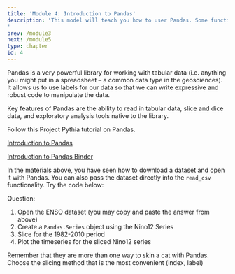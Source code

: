 ```yaml
---
title: 'Module 4: Introduction to Pandas'
description: 'This model will teach you how to user Pandas. Some functionalities in Pyleoclim are supported by Pandas (and we will add more in the coming year). For now, Pandas represent the easiest way to get non-LiPD formatted data into Python for use with Pyleoclim. One of the main reasons we do not use Pandas is because most its advanced capabilities require a datetime format incompatible with paleoclimate data.
'  
prev: /module3
next: /module5
type: chapter
id: 4
---
```


<exercise id="1" title="Reading data from a csv">

Pandas is a very powerful library for working with tabular data (i.e. anything you might put in a spreadsheet – a common data type in the geosciences). It allows us to use labels for our data so that we can write expressive and robust code to manipulate the data.

Key features of Pandas are the ability to read in tabular data, slice and dice data, and exploratory analysis tools native to the library.

Follow this Project Pythia tutorial on Pandas.

[Introduction to Pandas](https://foundations.projectpythia.org/core/pandas/pandas.html)

[Introduction to Pandas Binder](https://mybinder.org/v2/gh/ProjectPythia/pythia-foundations/main?urlpath=lab/tree/core/pandas/pandas.ipynb)

In the materials above, you have seen how to download a dataset and open it with Pandas. You can also pass the dataset directly into the `read_csv` functionality. Try the code below:

<codeblock id="04_01">
</codeblock>
</exercise>

<exercise id="2" title="Slicing and plotting">

Question:

1. Open the ENSO dataset (you may copy and paste the answer from above)
2. Create a `Pandas.Series` object using the Nino12 Series
3. Slice for the 1982-2010 period
4. Plot the timeseries for the sliced Nino12 series

<codeblock id="04_02">

Remember that they are more than one way to skin a cat with Pandas. Choose the slicing method that is the most convenient (index, label)

</codeblock>


</exercise>
